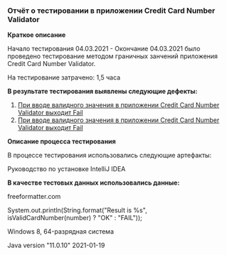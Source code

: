### Отчёт о тестировании в приложении Credit Card Number Validator

**Краткое описание**

Начало тестирования 04.03.2021 - Окончание 04.03.2021 было проведено тестирование методом граничных занчений приложения Credit Card Number Validator.

На тестирование затрачено: 1,5 часа

**В результате тестирования выявлены следующие дефекты:**

1. [При вводе валидного значения в приложении Credit Card Number Validator выходит Fail](https://github.com/OlegDasheev/java-DZ-1.2/issues/1)
1. [При вводе валидного значения в приложении Credit Card Number Validator выходит Fail](https://github.com/OlegDasheev/java-DZ-1.2/issues/2)

**Описание процесса тестирования**

В процессе тестирования использовались следующие артефакты:

Руководство по установке IntelliJ IDEA

**В качестве тестовых данных использовались данные:** 

freeformatter.com

System.out.println(String.format("Result is %s", isValidCardNumber(number) ? "OK" : "FAIL"));

Windows 8, 64-разрядная система

Java version "11.0.10" 2021-01-19